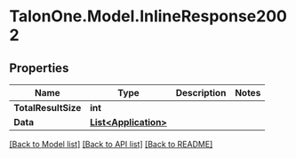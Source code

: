 
# TalonOne.Model.InlineResponse2002

## Properties

Name | Type | Description | Notes
------------ | ------------- | ------------- | -------------
**TotalResultSize** | **int** |  | 
**Data** | [**List&lt;Application&gt;**](Application.md) |  | 

[[Back to Model list]](../README.md#documentation-for-models)
[[Back to API list]](../README.md#documentation-for-api-endpoints)
[[Back to README]](../README.md)


